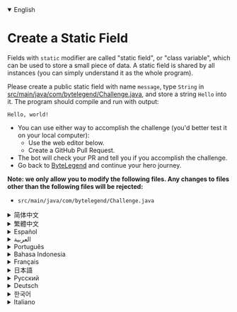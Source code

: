 <details open='true'>
<summary>English</summary>

# Create a Static Field

Fields with `static` modifier are called "static field", or "class variable", which can be used
to store a small piece of data. A static field is shared by all instances (you can simply understand
it as the whole program).

Please create a public static field with name `message`, type `String` in [src/main/java/com/bytelegend/Challenge.java](https://github.com/ByteLegendQuest/java-create-static-field/blob/main/src/main/java/com/bytelegend/Challenge.java),
and store a string `Hello` into it. The program should compile and run with output:

```
Hello, world!
```

- You can use either way to accomplish the challenge (you'd better test it on your local computer):
  - Use the web editor below.
  - Create a GitHub Pull Request.
- The bot will check your PR and tell you if you accomplish the challenge.
- Go back to [ByteLegend](https://bytelegend.com) and continue your hero journey.


**Note: we only allow you to modify the following files.
Any changes to files other than the following files will be rejected:**

- `src/main/java/com/bytelegend/Challenge.java`
</details>
<details>
<summary>简体中文</summary>

# 创建第一个<ruby>静态字段<rt>Static Field</rt></ruby>

由`static`修饰的字段称为<ruby>静态字段<rt>Static Field</rt></ruby>，可以用来存储一小段数据，
被类的所有实例（你可以暂时理解成整个程序）所共享。

请在[src/main/java/com/bytelegend/Challenge.java](https://github.com/ByteLegendQuest/java-create-static-field/blob/main/src/main/java/com/bytelegend/Challenge.java)中创建一个名为`message`、类型为`String`的<ruby>公开<rt>public</rt></ruby>静态字段并存储字符串`Hello`，
使得程序通过编译，且运行输出：

```
Hello, world!
```

- 你可以使用任意一种方法完成挑战（最好先在自己的本地电脑上测试通过）：
  - 使用下面的网页编辑器。
  - 创建一个GitHub Pull Request。
- 机器人将会检查你的回答，告诉你是否通过了挑战。
- 回到[字节传说](https://bytelegend.com)，然后继续你的英雄旅程。


**注意：我们只允许您修改以下文件，任何对其他文件的修改都会被拒绝：**

- `src/main/java/com/bytelegend/Challenge.java`
</details>
<details>
<summary>繁體中文</summary>

<h1>創建靜態字段</h1><p>帶有<code class="notranslate">static</code>修飾符的字段稱為“靜態字段”，或“類變量”，可用於存儲一小段數據。所有實例共享一個靜態字段（您可以簡單地將其理解為整個程序）。</p><p> <code class="notranslate">message</code>的公共靜態字段，在<a href="https://github.com/ByteLegendQuest/java-create-static-field/blob/main/src/main/java/com/bytelegend/Challenge.java" target="_blank">src/main/java/com/bytelegend/Challenge.java 中</a>鍵入<code class="notranslate">String</code> ，並將字符串<code class="notranslate">Hello</code>存儲到其中。該程序應編譯並運行並輸出：</p><pre class="notranslate"><code class="notranslate">Hello, world!
</code></pre><ul><li>您可以使用任何一種方式來完成挑戰（最好在本地計算機上進行測試）：<ul><li>使用下面的網絡編輯器。</li><li>創建 GitHub 拉取請求。</li></ul></li><li>機器人將檢查您的 PR 並告訴您是否完成了挑戰。</li><li>回到<a href="https://bytelegend.com" target="_blank">ByteLegend</a> ，繼續你的英雄之旅。</li></ul><p><strong>注意：我們只允許您修改以下文件。對以下文件以外的文件的任何更改都將被拒絕：</strong></p><ul><li> <code class="notranslate">src/main/java/com/bytelegend/Challenge.java</code></li></ul></details>
<details>
<summary>Español</summary>

<h1>Crear un campo estático</h1><p> Los campos con <code class="notranslate">static</code> se denominan &quot;campo estático&quot; o &quot;variable de clase&quot;, que se puede utilizar para almacenar una pequeña parte de los datos. Todas las instancias comparten un campo estático (simplemente puede entenderlo como el programa completo).</p><p> Cree un campo estático público con el nombre del <code class="notranslate">message</code> , escriba <code class="notranslate">String</code> en <a href="https://github.com/ByteLegendQuest/java-create-static-field/blob/main/src/main/java/com/bytelegend/Challenge.java" target="_blank">src / main / java / com / bytelegend / Challenge.java</a> y almacene una cadena <code class="notranslate">Hello</code> en él. El programa debe compilarse y ejecutarse con la salida:</p><pre class="notranslate"><code class="notranslate">Hello, world!
</code></pre><ul><li>Puede usar cualquiera de las dos formas para lograr el desafío (será mejor que lo pruebe en su computadora local):<ul><li> Utilice el editor web a continuación.</li><li> Cree una solicitud de extracción de GitHub.</li></ul></li><li> El bot comprobará tus relaciones públicas y te dirá si logras el desafío.</li><li> Vuelve a <a href="https://bytelegend.com" target="_blank">ByteLegend</a> y continúa tu viaje de héroe.</li></ul><p> <strong>Nota: solo le permitimos modificar los siguientes archivos. Se rechazará cualquier cambio en archivos que no sean los siguientes:</strong></p><ul><li> <code class="notranslate">src/main/java/com/bytelegend/Challenge.java</code></li></ul></details>
<details>
<summary>العربية</summary>

<h1 style=";text-align:right;direction:rtl">قم بإنشاء حقل ثابت</h1><p style=";text-align:right;direction:rtl"> الحقول ذات <code class="notranslate">static</code> تسمى &quot;الحقل الثابت&quot; أو &quot;متغير الفئة&quot; ، والذي يمكن استخدامه لتخزين جزء صغير من البيانات. تتم مشاركة حقل ثابت من قبل جميع المثيلات (يمكنك ببساطة فهمه على أنه البرنامج بأكمله).</p><p style=";text-align:right;direction:rtl"> يرجى إنشاء حقل ثابت عام مع <code class="notranslate">message</code> الاسم ، واكتب <code class="notranslate">String</code> في <a href="https://github.com/ByteLegendQuest/java-create-static-field/blob/main/src/main/java/com/bytelegend/Challenge.java" target="_blank">src / main / java / com / bytelegend / Challenge.java</a> ، وتخزين سلسلة <code class="notranslate">Hello</code> بها. يجب أن يترجم البرنامج ويعمل مع الإخراج:</p><pre class="notranslate" style=";text-align:right;direction:rtl"> <code class="notranslate">Hello, world!
</code></pre><ul style=";text-align:right;direction:rtl"><li style=";text-align:right;direction:rtl">يمكنك استخدام أي من الطريقتين لإنجاز التحدي (من الأفضل اختباره على جهاز الكمبيوتر المحلي الخاص بك):<ul style=";text-align:right;direction:rtl"><li style=";text-align:right;direction:rtl"> استخدم محرر الويب أدناه.</li><li style=";text-align:right;direction:rtl"> إنشاء طلب سحب على GitHub.</li></ul></li><li style=";text-align:right;direction:rtl"> سيتحقق الروبوت من العلاقات العامة الخاصة بك ويخبرك إذا أنجزت التحدي.</li><li style=";text-align:right;direction:rtl"> ارجع إلى <a href="https://bytelegend.com" target="_blank">ByteLegend وتابع</a> رحلة بطلك.</li></ul><p style=";text-align:right;direction:rtl"> <strong>ملاحظة: نسمح لك فقط بتعديل الملفات التالية. سيتم رفض أي تغييرات يتم إجراؤها على الملفات بخلاف الملفات التالية:</strong></p><ul style=";text-align:right;direction:rtl"><li style=";text-align:right;direction:rtl"> <code class="notranslate">src/main/java/com/bytelegend/Challenge.java</code></li></ul></details>
<details>
<summary>Português</summary>

<h1>Crie um campo estático</h1><p> Os campos com <code class="notranslate">static</code> são chamados de &quot;campo estático&quot; ou &quot;variável de classe&quot;, que podem ser usados para armazenar uma pequena parte dos dados. Um campo estático é compartilhado por todas as instâncias (você pode simplesmente entendê-lo como o programa inteiro).</p><p> Crie um campo estático público com <code class="notranslate">message</code> nome, digite <code class="notranslate">String</code> em <a href="https://github.com/ByteLegendQuest/java-create-static-field/blob/main/src/main/java/com/bytelegend/Challenge.java" target="_blank">src / main / java / com / bytelegend / Challenge.java</a> e armazene nele <code class="notranslate">Hello</code> O programa deve ser compilado e executado com a saída:</p><pre class="notranslate"><code class="notranslate">Hello, world!
</code></pre><ul><li>Você pode usar qualquer uma das formas para cumprir o desafio (é melhor você testá-lo em seu computador local):<ul><li> Use o editor da web abaixo.</li><li> Crie uma solicitação pull do GitHub.</li></ul></li><li> O bot verificará seu PR e lhe dirá se você cumpriu o desafio.</li><li> Volte para <a href="https://bytelegend.com" target="_blank">ByteLegend</a> e continue sua jornada de herói.</li></ul><p> <strong>Nota: nós apenas permitimos que você modifique os seguintes arquivos. Quaisquer alterações em arquivos que não sejam os seguintes serão rejeitadas:</strong></p><ul><li> <code class="notranslate">src/main/java/com/bytelegend/Challenge.java</code></li></ul></details>
<details>
<summary>Bahasa Indonesia</summary>

<h1>Buat Medan Statis</h1><p> Bidang dengan <code class="notranslate">static</code> disebut &quot;bidang statis&quot;, atau &quot;variabel kelas&quot;, yang dapat digunakan untuk menyimpan sebagian kecil data. Bidang statis dibagikan oleh semua instance (Anda cukup memahaminya sebagai keseluruhan program).</p><p> Silakan buat bidang statis publik dengan nama <code class="notranslate">message</code> , ketik <code class="notranslate">String</code> di <a href="https://github.com/ByteLegendQuest/java-create-static-field/blob/main/src/main/java/com/bytelegend/Challenge.java" target="_blank">src/main/Java/com/bytelegend/Challenge.java</a> , dan simpan string <code class="notranslate">Hello</code> ke dalamnya. Program harus dikompilasi dan dijalankan dengan output:</p><pre class="notranslate"><code class="notranslate">Hello, world!
</code></pre><ul><li>Anda dapat menggunakan salah satu cara untuk menyelesaikan tantangan (sebaiknya Anda mengujinya di komputer lokal Anda):<ul><li> Gunakan editor web di bawah ini.</li><li> Buat Permintaan Tarik GitHub.</li></ul></li><li> Bot akan memeriksa PR Anda dan memberi tahu Anda jika Anda menyelesaikan tantangan.</li><li> Kembali ke <a href="https://bytelegend.com" target="_blank">ByteLegend</a> dan lanjutkan perjalanan pahlawan Anda.</li></ul><p> <strong>Catatan: kami hanya mengizinkan Anda untuk mengubah file berikut. Setiap perubahan pada file selain file berikut akan ditolak:</strong></p><ul><li> <code class="notranslate">src/main/java/com/bytelegend/Challenge.java</code></li></ul></details>
<details>
<summary>Français</summary>

<h1>Créer un champ statique</h1><p> Les champs avec <code class="notranslate">static</code> sont appelés &quot;champ statique&quot; ou &quot;variable de classe&quot;, qui peuvent être utilisés pour stocker un petit morceau de données. Un champ statique est partagé par toutes les instances (vous pouvez simplement le comprendre comme l&#39;ensemble du programme).</p><p> Veuillez créer un champ statique public avec le nom <code class="notranslate">message</code> , tapez <code class="notranslate">String</code> dans <a href="https://github.com/ByteLegendQuest/java-create-static-field/blob/main/src/main/java/com/bytelegend/Challenge.java" target="_blank">src/main/java/com/bytelegend/Challenge.java</a> et stockez une chaîne <code class="notranslate">Hello</code> dedans. Le programme doit compiler et s&#39;exécuter avec la sortie :</p><pre class="notranslate"><code class="notranslate">Hello, world!
</code></pre><ul><li>Vous pouvez utiliser l&#39;une ou l&#39;autre manière pour relever le défi (vous feriez mieux de le tester sur votre ordinateur local) :<ul><li> Utilisez l&#39;éditeur Web ci-dessous.</li><li> Créez une demande d&#39;extraction GitHub.</li></ul></li><li> Le bot vérifiera votre PR et vous dira si vous réussissez le défi.</li><li> Retournez à <a href="https://bytelegend.com" target="_blank">ByteLegend</a> et continuez votre voyage de héros.</li></ul><p> <strong>Remarque : nous vous permettons uniquement de modifier les fichiers suivants. Toute modification apportée aux fichiers autres que les fichiers suivants sera rejetée :</strong></p><ul><li> <code class="notranslate">src/main/java/com/bytelegend/Challenge.java</code></li></ul></details>
<details>
<summary>日本語</summary>

<h1>静的フィールドを作成する</h1><p><code class="notranslate">static</code>修飾子を持つフィールドは「静的フィールド」または「クラス変数」と呼ばれ、小さなデータを格納するために使用できます。静的フィールドはすべてのインスタンスで共有されます（プログラム全体として簡単に理解できます）。</p><p>名前とパブリック静的フィールドを作成してください<code class="notranslate">message</code> 、タイプ<code class="notranslate">String</code>で<a href="https://github.com/ByteLegendQuest/java-create-static-field/blob/main/src/main/java/com/bytelegend/Challenge.java" target="_blank">のsrc /メイン/ javaの/ COM / bytelegend / Challenge.java</a> 、および文字列の保管<code class="notranslate">Hello</code>そこに。プログラムはコンパイルされ、出力とともに実行される必要があります。</p><pre class="notranslate"><code class="notranslate">Hello, world!
</code></pre><ul><li>どちらの方法でもチャレンジを達成できます（ローカルコンピューターでテストすることをお勧めします）。<ul><li>以下のWebエディタを使用してください。</li><li> GitHubプルリクエストを作成します。</li></ul></li><li>ボットはPRをチェックし、チャレンジを達成したかどうかを通知します。</li><li> <a href="https://bytelegend.com" target="_blank">ByteLegendに</a>戻り、ヒーローの旅を続けてください。</li></ul><p><strong>注：変更できるのは次のファイルのみです。次のファイル以外のファイルへの変更は拒否されます。</strong></p><ul><li> <code class="notranslate">src/main/java/com/bytelegend/Challenge.java</code></li></ul></details>
<details>
<summary>Русский</summary>

<h1>Создать статическое поле</h1><p> Поля со <code class="notranslate">static</code> модификатором называются «статическим полем» или «переменной класса», которые могут использоваться для хранения небольшого фрагмента данных. Статическое поле используется всеми экземплярами (вы можете просто понимать его как всю программу).</p><p> Создайте общедоступное статическое поле с именем <code class="notranslate">message</code> , введите <code class="notranslate">String</code> в <a href="https://github.com/ByteLegendQuest/java-create-static-field/blob/main/src/main/java/com/bytelegend/Challenge.java" target="_blank">src / main / java / com / bytelegend / Challenge.java</a> и сохраните в нем строку <code class="notranslate">Hello</code> . Программа должна скомпилироваться и запуститься с выводом:</p><pre class="notranslate"><code class="notranslate">Hello, world!
</code></pre><ul><li>Вы можете использовать любой способ решения задачи (лучше протестируйте его на своем локальном компьютере):<ul><li> Воспользуйтесь веб-редактором ниже.</li><li> Создайте запрос на извлечение GitHub.</li></ul></li><li> Бот проверит ваш PR и скажет, справитесь ли вы с задачей.</li><li> Вернитесь в <a href="https://bytelegend.com" target="_blank">ByteLegend</a> и продолжите свой путь героя.</li></ul><p> <strong>Примечание: мы разрешаем вам изменять только следующие файлы. Любые изменения в файлах, кроме следующих, будут отклонены:</strong></p><ul><li> <code class="notranslate">src/main/java/com/bytelegend/Challenge.java</code></li></ul></details>
<details>
<summary>Deutsch</summary>

<h1>Erstellen Sie ein statisches Feld</h1><p> Felder mit <code class="notranslate">static</code> Modifikator werden als &quot;statisches Feld&quot; oder &quot;Klassenvariable&quot; bezeichnet und können zum Speichern kleiner Datenmengen verwendet werden. Ein statisches Feld wird von allen Instanzen gemeinsam genutzt (Sie können es einfach als das gesamte Programm verstehen).</p><p> Bitte erstellen Sie ein öffentliches statisches Feld mit dem Namen <code class="notranslate">message</code> , geben Sie <code class="notranslate">String</code> in <a href="https://github.com/ByteLegendQuest/java-create-static-field/blob/main/src/main/java/com/bytelegend/Challenge.java" target="_blank">src/main/java/com/bytelegend/Challenge.java ein</a> und speichern Sie einen String <code class="notranslate">Hello</code> darin. Das Programm sollte mit der Ausgabe kompiliert und ausgeführt werden:</p><pre class="notranslate"><code class="notranslate">Hello, world!
</code></pre><ul><li>Sie können die Herausforderung auf beide Arten meistern (am besten testen Sie sie auf Ihrem lokalen Computer):<ul><li> Verwenden Sie den untenstehenden Web-Editor.</li><li> Erstellen Sie eine GitHub-Pull-Anfrage.</li></ul></li><li> Der Bot überprüft Ihre PR und teilt Ihnen mit, ob Sie die Herausforderung meistern.</li><li> Gehen Sie zurück zu <a href="https://bytelegend.com" target="_blank">ByteLegend</a> und setzen Sie Ihre Heldenreise fort.</li></ul><p> <strong>Hinweis: Wir erlauben Ihnen nur, die folgenden Dateien zu ändern. Alle Änderungen an Dateien, die nicht die folgenden Dateien sind, werden abgelehnt:</strong></p><ul><li> <code class="notranslate">src/main/java/com/bytelegend/Challenge.java</code></li></ul></details>
<details>
<summary>한국어</summary>

<h1>정적 필드 만들기</h1><p> <code class="notranslate">static</code> 수정자가 있는 필드를 &quot;정적 필드&quot; 또는 &quot;클래스 변수&quot;라고 하며 작은 데이터 조각을 저장하는 데 사용할 수 있습니다. 정적 필드는 모든 인스턴스에서 공유됩니다(단순히 전체 프로그램으로 이해할 수 있음).</p><p> <code class="notranslate">message</code> 라는 이름의 공개 정적 필드를 만들고 <a href="https://github.com/ByteLegendQuest/java-create-static-field/blob/main/src/main/java/com/bytelegend/Challenge.java" target="_blank">src/main/java/com/bytelegend/Challenge.java에</a> <code class="notranslate">String</code> 을 입력하고 여기에 <code class="notranslate">Hello</code> 문자열을 저장하세요. 프로그램은 다음과 같이 컴파일 및 실행되어야 합니다.</p><pre class="notranslate"><code class="notranslate">Hello, world!
</code></pre><ul><li>두 가지 방법 중 하나를 사용하여 도전 과제를 수행할 수 있습니다(로컬 컴퓨터에서 테스트하는 것이 좋습니다).<ul><li> 아래 웹 편집기를 사용하십시오.</li><li> GitHub 풀 요청을 만듭니다.</li></ul></li><li> 봇은 PR을 확인하고 도전 과제를 달성했는지 알려줍니다.</li><li> <a href="https://bytelegend.com" target="_blank">ByteLegend로</a> 돌아가 영웅 여정을 계속하세요.</li></ul><p> <strong>참고: 다음 파일만 수정할 수 있습니다. 다음 파일 이외의 파일에 대한 모든 변경 사항은 거부됩니다.</strong></p><ul><li> <code class="notranslate">src/main/java/com/bytelegend/Challenge.java</code></li></ul></details>
<details>
<summary>Italiano</summary>

<h1>Crea un campo statico</h1><p> I campi con <code class="notranslate">static</code> sono chiamati &quot;campo statico&quot; o &quot;variabile di classe&quot;, che può essere utilizzato per memorizzare una piccola parte di dati. Un campo statico è condiviso da tutte le istanze (puoi semplicemente capirlo come l&#39;intero programma).</p><p> Si prega di creare un campo statico pubblico con nome <code class="notranslate">message</code> , digitare <code class="notranslate">String</code> in <a href="https://github.com/ByteLegendQuest/java-create-static-field/blob/main/src/main/java/com/bytelegend/Challenge.java" target="_blank">src/main/java/com/bytelegend/Challenge.java</a> e memorizzare una stringa <code class="notranslate">Hello</code> in esso. Il programma dovrebbe essere compilato ed eseguito con l&#39;output:</p><pre class="notranslate"><code class="notranslate">Hello, world!
</code></pre><ul><li>Puoi utilizzare entrambi i modi per completare la sfida (farai meglio a testarlo sul tuo computer locale):<ul><li> Usa l&#39;editor web qui sotto.</li><li> Crea una richiesta pull GitHub.</li></ul></li><li> Il bot controllerà il tuo PR e ti dirà se hai portato a termine la sfida.</li><li> Torna su <a href="https://bytelegend.com" target="_blank">ByteLegend</a> e continua il tuo viaggio da eroe.</li></ul><p> <strong>Nota: ti permettiamo di modificare solo i seguenti file. Qualsiasi modifica ai file diversi dai seguenti file verrà rifiutata:</strong></p><ul><li> <code class="notranslate">src/main/java/com/bytelegend/Challenge.java</code></li></ul></details>